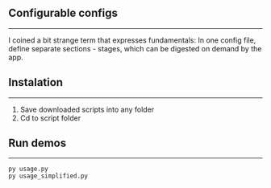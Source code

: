 ## Configurable configs

********************************
I coined a bit strange term that expresses fundamentals: In one config file, define separate sections - stages, which can be digested on demand by the app.

## Instalation

********************************

1. Save downloaded scripts into any folder
2. Cd to script folder

## Run demos

********************************

`py usage.py`  
`py usage_simplified.py`
